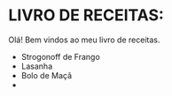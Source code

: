 # LIVRO DE RECEITAS: 

Olá! Bem vindos ao meu livro de receitas.



- Strogonoff de Frango
- Lasanha
- Bolo de Maçã
- 
